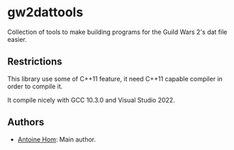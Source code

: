gw2dattools
===========

Collection of tools to make building programs for the Guild Wars 2's dat file easier.

Restrictions
------------

This library use some of C++11 feature, it need C++11 capable compiler in order to compile it.

It compile nicely with GCC 10.3.0 and Visual Studio 2022.

Authors
-------

* [Antoine Hom](https://github.com/ahom): Main author.
